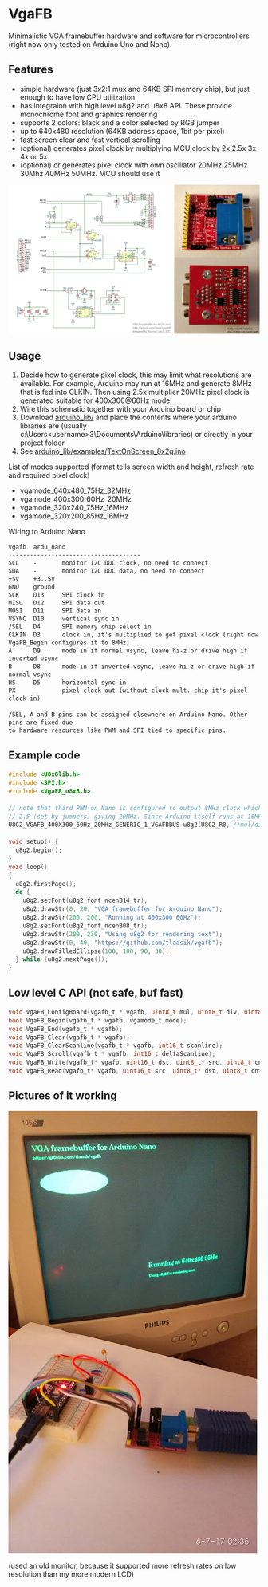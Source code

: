 # VgaFB

Minimalistic VGA framebuffer hardware and software for microcontrollers (right now only tested on Arduino Uno and Nano).

## Features
* simple hardware (just 3x2:1 mux and 64KB SPI memory chip), but just enough to have low CPU utilization
* has integraion with high level u8g2 and u8x8 API. These provide monochrome font and graphics rendering
* supports 2 colors: black and a color selected by RGB jumper
* up to 640x480 resolution (64KB address space, 1bit per pixel)
* fast screen clear and fast vertical scrolling
* (optional) generates pixel clock by multiplying MCU clock by 2x 2.5x 3x 4x or 5x
* (optional) or generates pixel clock with own oscillator 20MHz 25MHz 30Mhz 40MHz 50MHz. MCU should use it

![Schematic and pcb pictures](sch_pcb.jpg)

## Usage
1. Decide how to generate pixel clock, this may limit what resolutions are available. For example, Arduino may run at 16MHz and generate 8MHz that is fed into CLKIN. Then using 2.5x multiplier 20MHz pixel clock is generated suitable for 400x300@60Hz mode
2. Wire this schematic together with your Arduino board or chip
3. Download [arduino_lib/](arduino_lib/) and place the contents where your arduino libraries are (usually c:\Users\<username>3\Documents\Arduino\libraries\) or directly in your project folder
4. See [arduino_lib/examples/TextOnScreen_8x2g.ino](arduino_lib/examples/TextOnScreen_8x2g.ino)

List of modes supported (format tells screen width and height, refresh rate and required pixel clock)
* vgamode_640x480_75Hz_32MHz
* vgamode_400x300_60Hz_20MHz
* vgamode_320x240_75Hz_16MHz
* vgamode_320x200_85Hz_16MHz

Wiring to Arduino Nano
```
vgafb  ardu_nano
-------------------------------------
SCL    -       monitor I2C DDC clock, no need to connect
SDA    -       monitor I2C DDC data, no need to connect
+5V    +3..5V
GND    ground
SCK    D13     SPI clock in
MISO   D12     SPI data out
MOSI   D11     SPI data in
VSYNC  D10     vertical sync in
/SEL   D4      SPI memory chip select in
CLKIN  D3      clock in, it's multiplied to get pixel clock (right now VgaFB_Begin configures it to 8MHz)
A      D9      mode in if normal vsync, leave hi-z or drive high if inverted vsync
B      D8      mode in if inverted vsync, leave hi-z or drive high if normal vsync
HS     D5      horizontal sync in
PX     -       pixel clock out (without clock mult. chip it's pixel clock in)

/SEL, A and B pins can be assigned elsewhere on Arduino Nano. Other pins are fixed due
to hardware resources like PWM and SPI tied to specific pins.
```

## Example code
```C
#include <U8x8lib.h>
#include <SPI.h>
#include <VgaFB_u8x8.h>

// note that third PWM on Nano is configured to output 8MHz clock which is then multiplied by
// 2.5 (set by jumpers) giving 20MHz. Since Arduino itself runs at 16MHz we tell that the multiplier is 1.25
U8G2_VGAFB_400X300_60Hz_20MHz_GENERIC_1_VGAFBBUS u8g2(U8G2_R0, /*mul/div=*/5, 4, /* cs=*/ 4, /* a=*/ 9);

void setup() {
  u8g2.begin();
}
void loop()
{
  u8g2.firstPage();
  do {
    u8g2.setFont(u8g2_font_ncenB14_tr);
    u8g2.drawStr(0, 20, "VGA framebuffer for Arduino Nano");
    u8g2.drawStr(200, 200, "Running at 400x300 60Hz");
    u8g2.setFont(u8g2_font_ncenB08_tr);
    u8g2.drawStr(200, 230, "Using u8g2 for rendering text");
    u8g2.drawStr(0, 40, "https://github.com/tlaasik/vgafb");
    u8g2.drawFilledEllipse(100, 100, 90, 30);
  } while (u8g2.nextPage());
}
```

## Low level C API (not safe, buf fast)
```C
void VgaFB_ConfigBoard(vgafb_t * vgafb, uint8_t mul, uint8_t div, uint8_t cs_pin, uint8_t ab_pin);
bool VgaFB_Begin(vgafb_t * vgafb, vgamode_t mode);
void VgaFB_End(vgafb_t * vgafb);
void VgaFB_Clear(vgafb_t * vgafb);
void VgaFB_ClearScanline(vgafb_t * vgafb, int16_t scanline);
void VgaFB_Scroll(vgafb_t * vgafb, int16_t deltaScanline);
void VgaFB_Write(vgafb_t* vgafb, uint16_t dst, uint8_t* src, uint8_t cnt);
void VgaFB_Read(vgafb_t* vgafb, uint16_t src, uint8_t* dst, uint8_t cnt);
```

## Pictures of it working

![All together](vgafb_together.jpg)

(used an old monitor, because it supported more refresh rates on low resolution than my more modern LCD)
